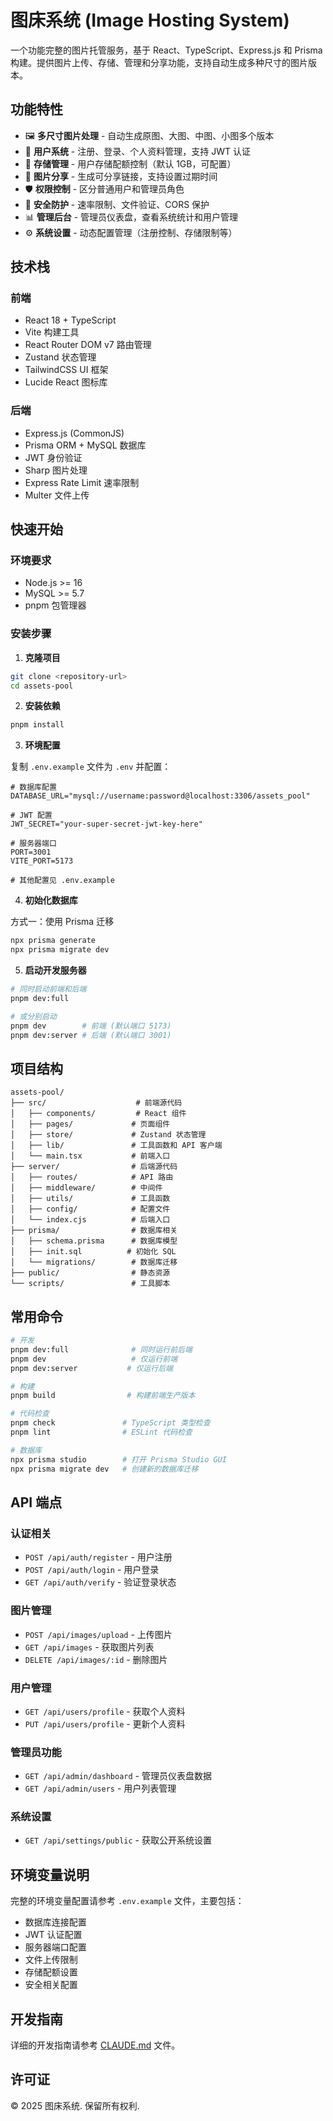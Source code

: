 # 图床系统 (Image Hosting System)

一个功能完整的图片托管服务，基于 React、TypeScript、Express.js 和 Prisma 构建。提供图片上传、存储、管理和分享功能，支持自动生成多种尺寸的图片版本。

## 功能特性

- 🖼️ **多尺寸图片处理** - 自动生成原图、大图、中图、小图多个版本
- 👤 **用户系统** - 注册、登录、个人资料管理，支持 JWT 认证
- 💾 **存储管理** - 用户存储配额控制（默认 1GB，可配置）
- 🔗 **图片分享** - 生成可分享链接，支持设置过期时间
- 🛡️ **权限控制** - 区分普通用户和管理员角色
- 🚦 **安全防护** - 速率限制、文件验证、CORS 保护
- 📊 **管理后台** - 管理员仪表盘，查看系统统计和用户管理
- ⚙️ **系统设置** - 动态配置管理（注册控制、存储限制等）

## 技术栈

### 前端
- React 18 + TypeScript
- Vite 构建工具
- React Router DOM v7 路由管理
- Zustand 状态管理
- TailwindCSS UI 框架
- Lucide React 图标库

### 后端
- Express.js (CommonJS)
- Prisma ORM + MySQL 数据库
- JWT 身份验证
- Sharp 图片处理
- Express Rate Limit 速率限制
- Multer 文件上传

## 快速开始

### 环境要求

- Node.js >= 16
- MySQL >= 5.7
- pnpm 包管理器

### 安装步骤

1. **克隆项目**
```bash
git clone <repository-url>
cd assets-pool
```

2. **安装依赖**
```bash
pnpm install
```

3. **环境配置**

复制 `.env.example` 文件为 `.env` 并配置：

```env
# 数据库配置
DATABASE_URL="mysql://username:password@localhost:3306/assets_pool"

# JWT 配置
JWT_SECRET="your-super-secret-jwt-key-here"

# 服务器端口
PORT=3001
VITE_PORT=5173

# 其他配置见 .env.example
```

4. **初始化数据库**

方式一：使用 Prisma 迁移
```bash
npx prisma generate
npx prisma migrate dev
```


5. **启动开发服务器**
```bash
# 同时启动前端和后端
pnpm dev:full

# 或分别启动
pnpm dev        # 前端 (默认端口 5173)
pnpm dev:server # 后端 (默认端口 3001)
```

## 项目结构

```
assets-pool/
├── src/                    # 前端源代码
│   ├── components/         # React 组件
│   ├── pages/             # 页面组件
│   ├── store/             # Zustand 状态管理
│   ├── lib/               # 工具函数和 API 客户端
│   └── main.tsx           # 前端入口
├── server/                # 后端源代码
│   ├── routes/            # API 路由
│   ├── middleware/        # 中间件
│   ├── utils/             # 工具函数
│   ├── config/            # 配置文件
│   └── index.cjs          # 后端入口
├── prisma/                # 数据库相关
│   ├── schema.prisma      # 数据库模型
│   ├── init.sql          # 初始化 SQL
│   └── migrations/        # 数据库迁移
├── public/                # 静态资源
└── scripts/               # 工具脚本
```

## 常用命令

```bash
# 开发
pnpm dev:full              # 同时运行前后端
pnpm dev                   # 仅运行前端
pnpm dev:server           # 仅运行后端

# 构建
pnpm build                # 构建前端生产版本

# 代码检查
pnpm check               # TypeScript 类型检查
pnpm lint                # ESLint 代码检查

# 数据库
npx prisma studio        # 打开 Prisma Studio GUI
npx prisma migrate dev   # 创建新的数据库迁移
```

## API 端点

### 认证相关
- `POST /api/auth/register` - 用户注册
- `POST /api/auth/login` - 用户登录  
- `GET /api/auth/verify` - 验证登录状态

### 图片管理
- `POST /api/images/upload` - 上传图片
- `GET /api/images` - 获取图片列表
- `DELETE /api/images/:id` - 删除图片

### 用户管理
- `GET /api/users/profile` - 获取个人资料
- `PUT /api/users/profile` - 更新个人资料

### 管理员功能
- `GET /api/admin/dashboard` - 管理员仪表盘数据
- `GET /api/admin/users` - 用户列表管理

### 系统设置
- `GET /api/settings/public` - 获取公开系统设置

## 环境变量说明

完整的环境变量配置请参考 `.env.example` 文件，主要包括：

- 数据库连接配置
- JWT 认证配置
- 服务器端口配置
- 文件上传限制
- 存储配额设置
- 安全相关配置

## 开发指南

详细的开发指南请参考 [CLAUDE.md](./CLAUDE.md) 文件。

## 许可证

© 2025 图床系统. 保留所有权利.